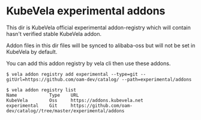 # KubeVela experimental addons

This dir is KubeVela official experimental addon-registry which will contain hasn't verified stable KubeVela addon.

Addon files in this dir files will be synced to alibaba-oss but will not be set in KubeVela by default.

You can add this addon registry by vela cli then use these addons.

```shell
$ vela addon registry add experimental --type=git --gitUrl=https://github.com/oam-dev/catalog/ --path=experimental/addons
```

```shell
$ vela addon registry list      
Name            Type    URL                                                                
KubeVela        Oss     https://addons.kubevela.net                                        
experimental    Git     https://github.com/oam-dev/catalog//tree/master/experimental/addons
```

